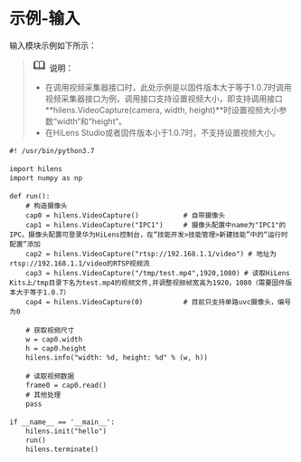 # 示例-输入<a name="hilens_05_0011"></a>

输入模块示例如下所示：

>![](public_sys-resources/icon-note.gif) **说明：** 
>-   在调用视频采集器接口时，此处示例是以固件版本大于等于1.0.7时调用视频采集器接口为例，调用接口支持设置视频大小，即支持调用接口**hilens.VideoCapture\(camera, width, height\)**时设置视频大小参数“width“和“height“。
>-   在HiLens Studio或者固件版本小于1.0.7时，不支持设置视频大小。

```
#! /usr/bin/python3.7

import hilens
import numpy as np

def run():
    # 构造摄像头
    cap0 = hilens.VideoCapture()           # 自带摄像头
    cap1 = hilens.VideoCapture("IPC1")     # 摄像头配置中name为"IPC1"的IPC。摄像头配置可登录华为HiLens控制台，在“技能开发>技能管理>新建技能”中的“运行时配置”添加
    cap2 = hilens.VideoCapture("rtsp://192.168.1.1/video") # 地址为rtsp://192.168.1.1/video的RTSP视频流
    cap3 = hilens.VideoCapture("/tmp/test.mp4",1920,1080) # 读取HiLens Kits上/tmp目录下名为test.mp4的视频文件,并调整视频帧宽高为1920，1080（需要固件版本大于等于1.0.7）
    cap4 = hilens.VideoCapture(0)          # 目前只支持单路uvc摄像头，编号为0

    # 获取视频尺寸
    w = cap0.width
    h = cap0.height
    hilens.info("width: %d, height: %d" % (w, h))

    # 读取视频数据
    frame0 = cap0.read()
    # 其他处理
    pass

if __name__ == '__main__':
    hilens.init("hello") 
    run()
    hilens.terminate()
```

